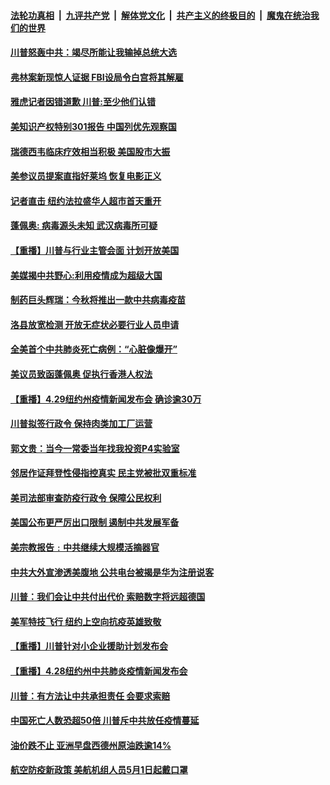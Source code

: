 ####  [法轮功真相](../../../../basic/blob/master/README.md?t=04301831) &nbsp;|&nbsp; [九评共产党](../../../../9ping.md/blob/master/README.md?t=04301831) &nbsp;|&nbsp; [解体党文化](../../../../jtdwh.md/blob/master/README.md?t=04301831)  &nbsp;|&nbsp; [共产主义的终极目的](../../../../gczydzjmd.md/blob/master/README.md?t=04301831) &nbsp;|&nbsp; [魔鬼在统治我们的世界](../../../../mgztzwmdsj.md/blob/master/README.md?t=04301831) 

#### [川普怒轰中共：竭尽所能让我输掉总统大选](../pages/prog203/a102835284.md?t=04301831) 

#### [弗林案新现惊人证据 FBI设局令白宫将其解雇](../pages/prog203/a102835288.md?t=04301831) 

#### [雅虎记者因错道歉 川普:至少他们认错](../pages/prog203/a102835044.md?t=04301831) 

#### [美知识产权特别301报告 中国列优先观察国](../pages/prog203/a102834978.md?t=04301831) 

#### [瑞德西韦临床疗效相当积极 美国股市大振](../pages/prog203/a102834983.md?t=04301831) 

#### [美参议员提案直指好莱坞 恢复电影正义](../pages/prog203/a102834945.md?t=04301831) 

#### [记者直击 纽约法拉盛华人超市首天重开](../pages/prog203/a102834931.md?t=04301831) 

#### [蓬佩奥: 病毒源头未知 武汉病毒所可疑](../pages/prog203/a102834918.md?t=04301831) 

#### [【重播】川普与行业主管会面 计划开放美国](../pages/prog203/a102834922.md?t=04301831) 

#### [美媒揭中共野心:利用疫情成为超级大国](../pages/prog203/a102834900.md?t=04301831) 

#### [制药巨头辉瑞：今秋将推出一款中共病毒疫苗](../pages/prog203/a102834852.md?t=04301831) 

#### [洛县放宽检测 开放无症状必要行业人员申请](../pages/prog203/a102834789.md?t=04301831) 

#### [全美首个中共肺炎死亡病例：“心脏像爆开”](../pages/prog203/a102834784.md?t=04301831) 

#### [美议员致函蓬佩奥 促执行香港人权法](../pages/prog203/a102834774.md?t=04301831) 

#### [【重播】4.29纽约州疫情新闻发布会 确诊逾30万](../pages/prog203/a102832766.md?t=04301831) 

#### [川普拟签行政令 保持肉类加工厂运营](../pages/prog203/a102834415.md?t=04301831) 

#### [郭文贵：当今一常委当年找我投资P4实验室](../pages/prog203/a102834307.md?t=04301831) 

#### [邻居作证拜登性侵指控真实 民主党被批双重标准](../pages/prog203/a102834208.md?t=04301831) 

#### [美司法部审查防疫行政令 保障公民权利](../pages/prog203/a102834196.md?t=04301831) 

#### [美国公布更严厉出口限制 遏制中共发展军备](../pages/prog203/a102834166.md?t=04301831) 

#### [美宗教报告﹕中共继续大规模活摘器官](../pages/prog203/a102834133.md?t=04301831) 

#### [中共大外宣渗透美腹地 公共电台被揭是华为注册说客](../pages/prog203/a102834076.md?t=04301831) 

#### [川普：我们会让中共付出代价 索赔数字将远超德国](../pages/prog203/a102834090.md?t=04301831) 

#### [美军特技飞行 纽约上空向抗疫英雄致敬](../pages/prog203/a102834094.md?t=04301831) 

#### [【重播】川普针对小企业援助计划发布会](../pages/prog203/a102834067.md?t=04301831) 

#### [【重播】4.28纽约州中共肺炎疫情新闻发布会](../pages/prog203/a102832765.md?t=04301831) 

#### [川普：有方法让中共承担责任 会要求索赔](../pages/prog203/a102833918.md?t=04301831) 

#### [中国死亡人数恐超50倍 川普斥中共放任疫情蔓延](../pages/prog203/a102833632.md?t=04301831) 

#### [油价跌不止 亚洲早盘西德州原油跌逾14%](../pages/prog203/a102833591.md?t=04301831) 

#### [航空防疫新政策 美航机组人员5月1日起戴口罩](../pages/prog203/a102833523.md?t=04301831) 

